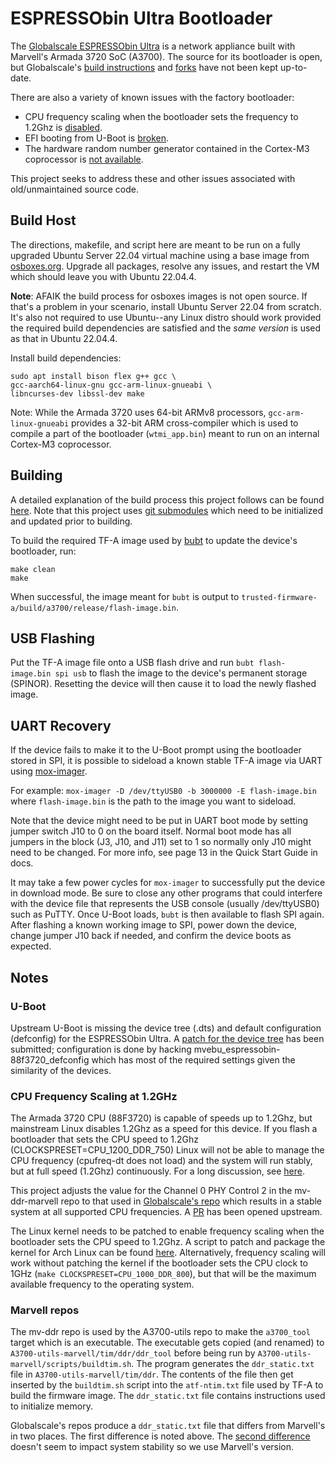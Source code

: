 # ESPRESSObin Ultra Bootloader

The [Globalscale ESPRESSObin Ultra](https://globalscaletechnologies.com/product/espressobin-ultra/) is a network appliance built with Marvell's Armada 3720 SoC (A3700). The source for its bootloader is open, but Globalscale's [build instructions](https://espressobin.net/espressobin-ultra-build-instruction/) and [forks](https://github.com/globalscaletechnologies) have not been kept up-to-date.

There are also a variety of known issues with the factory bootloader:
* CPU frequency scaling when the bootloader sets the frequency to 1.2Ghz is [disabled](https://github.com/torvalds/linux/commit/484f2b7c61b9ae58cc00c5127bcbcd9177af8dfe).
* EFI booting from U-Boot is [broken](https://lore.kernel.org/regressions/NpVfaMj--3-9@bens.haus/T/).
* The hardware random number generator contained in the Cortex-M3 coprocessor is [not available](https://gitlab.nic.cz/turris/mox-boot-builder).

This project seeks to address these and other issues associated with old/unmaintained source code. 

## Build Host

The directions, makefile, and script here are meant to be run on a fully upgraded Ubuntu Server 22.04 virtual machine using a base image from [osboxes.org](https://www.osboxes.org/ubuntu-server/#ubuntu-server-22-04-vbox). Upgrade all packages, resolve any issues, and restart the VM which should leave you with Ubuntu 22.04.4.

__Note__: AFAIK the build process for osboxes images is not open source. If that's a problem in your scenario, install Ubuntu Server 22.04 from scratch. It's also not required to use Ubuntu--any Linux distro should work provided the required build dependencies are satisfied and the _same version_ is used as that in Ubuntu 22.04.4.

Install build dependencies:
```
sudo apt install bison flex g++ gcc \
gcc-aarch64-linux-gnu gcc-arm-linux-gnueabi \
libncurses-dev libssl-dev make
```

Note: While the Armada 3720 uses 64-bit ARMv8 processors, `gcc-arm-linux-gnueabi` provides a 32-bit ARM cross-compiler which is used to compile a part of the bootloader (`wtmi_app.bin`) meant to run on an internal Cortex-M3 coprocessor.

## Building
A detailed explanation of the build process this project follows can be found [here](https://trustedfirmware-a.readthedocs.io/en/v2.10/plat/marvell/armada/build.html). Note that this project uses [git submodules](https://git-scm.com/book/en/v2/Git-Tools-Submodules) which need to be initialized and updated prior to building.

To build the required TF-A image used by [bubt](https://source.denx.de/u-boot/u-boot/-/blob/master/doc/mvebu/cmd/bubt.txt) to update the device's bootloader, run:
```
make clean
make
```
When successful, the image meant for `bubt` is output to `trusted-firmware-a/build/a3700/release/flash-image.bin`.

## USB Flashing
Put the TF-A image file onto a USB flash drive and run `bubt flash-image.bin spi usb` to flash the image to the device's permanent storage (SPINOR). Resetting the device will then cause it to load the newly flashed image.

## UART Recovery
If the device fails to make it to the U-Boot prompt using the bootloader stored in SPI, it is possible to sideload a known stable TF-A image via UART using [mox-imager](https://gitlab.nic.cz/turris/mox-imager).

For example: `mox-imager -D /dev/ttyUSB0 -b 3000000 -E flash-image.bin` where `flash-image.bin` is the path to the image you want to sideload.

Note that the device might need to be put in UART boot mode by setting jumper switch J10 to 0 on the board itself. Normal boot mode has all jumpers in the block (J3, J10, and J11) set to 1 so normally only J10 might need to be changed. For more info, see page 13 in the Quick Start Guide in docs.

It may take a few power cycles for `mox-imager` to successfully put the device in download mode. Be sure to close any other programs that could interfere with the device file that represents the USB console (usually /dev/ttyUSB0) such as PuTTY. Once U-Boot loads, `bubt` is then available to flash SPI again. After flashing a known working image to SPI, power down the device, change jumper J10 back if needed, and confirm the device boots as expected.

## Notes

### U-Boot
Upstream U-Boot is missing the device tree (.dts) and default configuration (defconfig) for the ESPRESSObin Ultra. A [patch for the device tree](https://patchwork.ozlabs.org/project/uboot/list/?series=397560) has been submitted; configuration is done by hacking mvebu_espressobin-88f3720_defconfig which has most of the required settings given the similarity of the devices.

### CPU Frequency Scaling at 1.2GHz
The Armada 3720 CPU (88F3720) is capable of speeds up to 1.2Ghz, but mainstream Linux disables 1.2Ghz as a speed for this device. If you flash a bootloader that sets the CPU speed to 1.2Ghz (CLOCKSPRESET=CPU_1200_DDR_750) Linux will not be able to manage the CPU frequency (cpufreq-dt does not load) and the system will run stably, but at full speed (1.2Ghz) continuously. For a long discussion, see [here](https://github.com/MarvellEmbeddedProcessors/linux-marvell/issues/20).

This project adjusts the value for the Channel 0 PHY Control 2 in the mv-ddr-marvell repo to that used in [Globalscale's repo](https://github.com/globalscaletechnologies/A3700-utils-marvell/commit/feced21c4c343428eab2f99cc9c78028bb961690) which results in a stable system at all supported CPU frequencies. A [PR](https://github.com/MarvellEmbeddedProcessors/mv-ddr-marvell/pull/44) has been opened upstream.

The Linux kernel needs to be patched to enable frequency scaling when the bootloader sets the CPU speed to 1.2Ghz. A script to patch and package the kernel for Arch Linux can be found [here](https://github.com/bschnei/linux-ebu/). Alternatively, frequency scaling will work without patching the kernel if the bootloader sets the CPU clock to 1GHz (`make CLOCKSPRESET=CPU_1000_DDR_800`), but that will be the maximum available frequency to the operating system.

### Marvell repos
The mv-ddr repo is used by the A3700-utils repo to make the `a3700_tool` target which is an executable. The executable gets copied (and renamed) to `A3700-utils-marvell/tim/ddr/ddr_tool` before being run by `A3700-utils-marvell/scripts/buildtim.sh`. The program generates the `ddr_static.txt` file in `A3700-utils-marvell/tim/ddr`. The contents of the file then get inserted by the `buildtim.sh` script into the `atf-ntim.txt` file used by TF-A to build the firmware image. The `ddr_static.txt` file contains instructions used to initialize memory.

Globalscale's repos produce a `ddr_static.txt` file that differs from Marvell's in two places. The first difference is noted above. The [second difference](https://github.com/MarvellEmbeddedProcessors/mv-ddr-marvell/commit/4208ad5f2d1cee6125d3047ea1aac90a051e3d16) doesn't seem to impact system stability so we use Marvell's version.